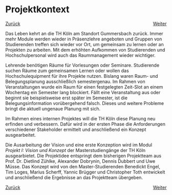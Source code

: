 # Projektkontext

<div style="display: flex; justify-content: space-between;">
  <a href="..">Zurück</a>
  <a href="../projektziel">Weiter</a>
</div>

Das Leben kehrt an die TH Köln am Standort Gummersbach zurück. Immer mehr Module werden wieder in Präsenzlehre angeboten und Gruppen von Studierenden treffen sich wieder vor Ort, um gemeinsam zu lernen oder an Projekten zu arbeiten. Mit dem erhöhten Aufkommen von Studierenden und Hochschulpersonal wird auch das Raummanagement wieder wichtiger.

Lehrende benötigen Räume für Vorlesungen oder Seminare. Studierende suchen Räume zum gemeinsamen Lernen oder wollen das Hochschulequipment für ihre Projekte nutzen. Bislang waren Raum- und Belegungsplanung ausschließlich semestergenau. Im Rahmen von Veranstaltungen wurde ein Raum für einen festgelegten Zeit-Slot an einem Wochentag ein Semester lang blockiert. Fällt eine Veranstaltung aus oder beginnt sie beispielsweise erst später im Semester, ist die Belegungsinformation vorübergehend falsch. Dieses und weitere Probleme bringt die aktuell ungenaue Planung mit sich.

Im Rahmen eines internen Projektes will die TH Köln diese Planung neu erfinden und verbessern. Dafür wird in der ersten Phase die Anforderungen verschiedener Stakeholder ermittelt und anschließend ein Konzept ausgearbeitet.

Die Ausarbeitung der Vision und eine erste Konzeption wird im Modul *Projekt I: Vision und Konzept* der Masterstudiengänge der TH Köln ausgearbietet. Die Projektidee entspringt dem bisherigen Projektteam aus Prof. Dr. Dietlind Zühlke, Alexander Dobrynin, Dennis Dubbert und Uwe Müsse. Das Konzept wird von den Master-Studierenden Benedickt Engel, Tim Loges, Marius Scherff, Yannic Brügger und Christopher Toth entwickelt und anschließend die Ergebnisse an das Projektteam übergeben.

<div style="display: flex; justify-content: space-between;">
  <a href="..">Zurück</a>
  <a href="../projektziel">Weiter</a>
</div>
